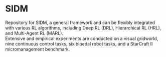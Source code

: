 # SIDM
Repository for SIDM, a general framework and can be flexibly integrated with various RL algorithms, including Deep RL (DRL), Hierarchical RL (HRL), and Multi-Agent RL (MARL).<br>
Extensive and empirical experiments are conducted on a visual gridworld, nine continuous control tasks, six bipedal robot tasks, and a StarCraft II micromanagement benchmark.<br>
